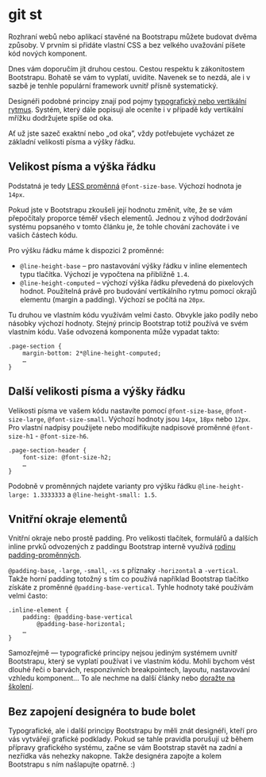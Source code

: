 # git st 

Rozhraní webů nebo aplikací stavěné na Bootstrapu můžete budovat dvěma způsoby. V prvním si přidáte vlastní CSS a bez velkého uvažování píšete kód nových komponent. 

Dnes vám doporučím jít druhou cestou. Cestou respektu k zákonitostem Bootstrapu. Bohatě se vám to vyplatí, uvidíte. Navenek se to nezdá, ale i v sazbě je tenhle populární framework uvnitř přísně systematický. 

Designéři podobné principy znají pod pojmy [typografický nebo vertikální rytmus](http://typecast.com/blog/4-simple-steps-to-vertical-rhythm). Systém, který dále popisuji ale oceníte i v případě kdy vertikální mřížku dodržujete spíše od oka.

Ať už jste sazeč exaktní nebo „od oka”, vždy potřebujete vycházet ze základní velikosti písma a výšky řádku. 

## Velikost písma a výška řádku

Podstatná je tedy [LESS proměnná](http://getbootstrap.com/css/#less-variables) `@font-size-base`. Výchozí hodnota je `14px`. 

Pokud jste v Bootstrapu zkoušeli její hodnotu změnit, víte, že se vám přepočítaly proporce téměř všech elementů. Jednou z výhod dodržování systému popsaného v tomto článku je, že tohle chování zachováte i ve vašich částech kódu.

Pro výšku řádku máme k dispozici 2 proměnné:

* `@line-height-base` – pro nastavování výšky řádku v inline elementech typu tlačítka. Výchozí je vypočtena na přibližně `1.4`.
* `@line-height-computed` – výchozí výška řádku převedená do pixelových hodnot. Použitelná právě pro budování vertikálního rytmu pomocí okrajů elementu (margin a padding). Výchozí se počítá na `20px`.

Tu druhou ve vlastním kódu využívám velmi často. Obvykle jako podíly nebo násobky výchozí hodnoty. Stejný princip Bootstrap totiž používá ve svém vlastním kódu. Vaše odvozená komponenta může vypadat takto:

```less
.page-section { 
    margin-bottom: 2*@line-height-computed;
    …
}
```

## Další velikosti písma a výšky řádku

Velikosti písma ve vašem kódu nastavíte pomocí `@font-size-base`, `@font-size-large`, `@font-size-small`. Výchozí hodnoty jsou `14px`, `18px` nebo `12px`. Pro vlastní nadpisy použijete nebo modifikujte nadpisové proměnné `@font-size-h1` - `@font-size-h6`.

```less
.page-section-header {
    font-size: @font-size-h2;
    …
}
```

Podobně v proměnných najdete varianty pro výšku řádku `@line-height-large: 1.3333333`  a `@line-height-small: 1.5`.

## Vnitřní okraje elementů

Vnitřní okraje nebo prostě padding. Pro velikosti tlačítek, formulářů a dalších inline prvků odvozených z paddingu Bootstrap interně využívá [rodinu padding-proměnných](https://github.com/twbs/bootstrap/blob/master/less/variables.less#L90). 

`@padding-base`, `-large`, `-small`, `-xs` s příznaky `-horizontal` a `-vertical`. Takže horní padding totožný s tím co používá například Bootstrap tlačítko získáte z proměnné `@padding-base-vertical`. Tyhle  hodnoty také používám velmi často:

```less
.inline-element {
    padding: @padding-base-vertical
        @padding-base-horizontal;
    …
}
```

Samozřejmě — typografické principy nejsou jediným systémem uvnitř Bootstrapu, který se vyplatí používat i ve vlastním kódu. Mohli bychom vést dlouhé řeči o barvách, responzivních breakpointech, layoutu, nastavování vzhledu komponent… To ale nechme na další články nebo [doražte na školení](http://www.vzhurudolu.cz/kurzy/bootstrap).

## Bez zapojení designéra to bude bolet

Typografické, ale i další principy Bootstrapu by měli znát designéři, kteří pro vás vytvářejí grafické podklady. Pokud se tahle pravidla porušují už během přípravy grafického systému, začne se vám Bootstrap stavět na zadní a nezřídka vás nehezky nakopne. Takže designéra zapojte a kolem Bootstrapu s ním našlapujte opatrně. :)

